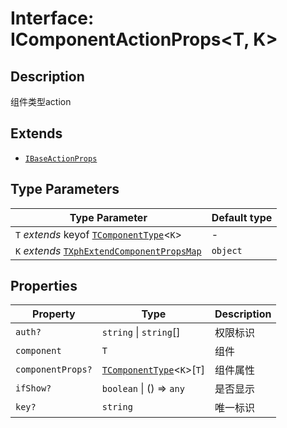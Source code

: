 # Interface: IComponentActionProps\<T, K\>

## Description

组件类型action

## Extends

- [`IBaseActionProps`](IBaseActionProps.md)

## Type Parameters

| Type Parameter | Default type |
| ------ | ------ |
| `T` *extends* keyof [`TComponentType`](../type-aliases/TComponentType.md)\<`K`\> | - |
| `K` *extends* [`TXphExtendComponentPropsMap`](../type-aliases/TXphExtendComponentPropsMap.md) | `object` |

## Properties

| Property | Type | Description |
| ------ | ------ | ------ |
| `auth?` | `string` \| `string`[] | 权限标识 |
| `component` | `T` | 组件 |
| `componentProps?` | [`TComponentType`](../type-aliases/TComponentType.md)\<`K`\>\[`T`\] | 组件属性 |
| `ifShow?` | `boolean` \| () => `any` | 是否显示 |
| `key?` | `string` | 唯一标识 |
